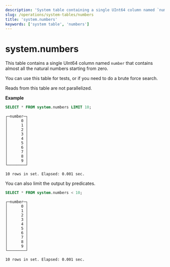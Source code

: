 ```yaml
---
description: 'System table containing a single UInt64 column named `number` that contains almost all the natural numbers starting from zero.'
slug: /operations/system-tables/numbers
title: 'system.numbers'
keywords: ['system table', 'numbers']
---
```


# system.numbers

This table contains a single UInt64 column named `number` that contains almost all the natural numbers starting from zero.

You can use this table for tests, or if you need to do a brute force search.

Reads from this table are not parallelized.

**Example**

```sql
SELECT * FROM system.numbers LIMIT 10;
```

```response
┌─number─┐
│      0 │
│      1 │
│      2 │
│      3 │
│      4 │
│      5 │
│      6 │
│      7 │
│      8 │
│      9 │
└────────┘

10 rows in set. Elapsed: 0.001 sec.
```

You can also limit the output by predicates.

```sql
SELECT * FROM system.numbers < 10;
```

```response
┌─number─┐
│      0 │
│      1 │
│      2 │
│      3 │
│      4 │
│      5 │
│      6 │
│      7 │
│      8 │
│      9 │
└────────┘

10 rows in set. Elapsed: 0.001 sec.
```
